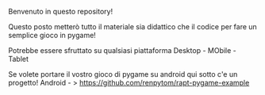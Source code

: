 Benvenuto in questo repository!

Questo posto metterò tutto il materiale sia didattico che il codice per fare un semplice gioco in pygame!

Potrebbe essere sfruttato su qualsiasi piattaforma Desktop - MObile - Tablet

Se volete portare il vostro gioco di pygame su android qui sotto c'e un progetto!
Android - > https://github.com/renpytom/rapt-pygame-example

